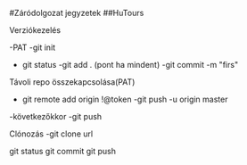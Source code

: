 #Záródolgozat jegyzetek
##HuTours

Verziókezelés

-PAT
-git init
- git status
-git add . (pont ha mindent)
-git commit -m "firs"


Távoli repo összekapcsolása(PAT)
- git remote add origin <url> !@token
-git push -u origin master


-következőkkor
-git push

Clónozás
-git clone url


git status
git commit
git push

